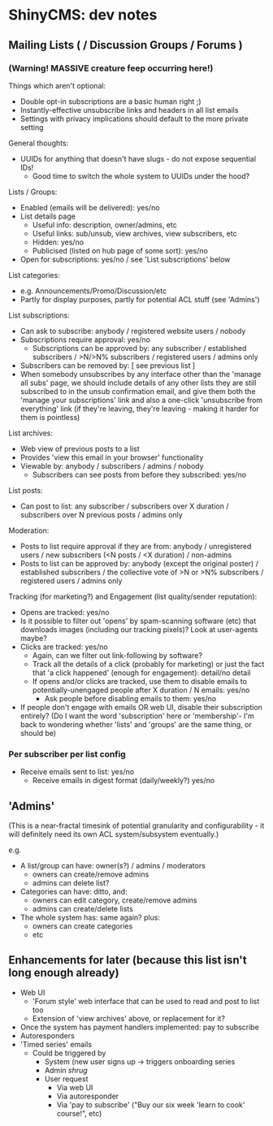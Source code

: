# ShinyCMS: dev notes

## Mailing Lists ( / Discussion Groups / Forums )

### (Warning! MASSIVE creature feep occurring here!)

Things which aren't optional:  
* Double opt-in subscriptions are a basic human right ;)
* Instantly-effective unsubscribe links and headers in all list emails
* Settings with privacy implications should default to the more private setting

General thoughts:  
* UUIDs for anything that doesn't have slugs - do not expose sequential IDs!
  * Good time to switch the whole system to UUIDs under the hood?

Lists / Groups:  
* Enabled (emails will be delivered): yes/no
* List details page
  * Useful info: description, owner/admins, etc
  * Useful links: sub/unsub, view archives, view subscribers, etc
  * Hidden: yes/no
  * Publicised (listed on hub page of some sort): yes/no
* Open for subscriptions: yes/no / see 'List subscriptions' below

List categories:  
* e.g. Announcements/Promo/Discussion/etc
* Partly for display purposes, partly for potential ACL stuff (see 'Admins')

List subscriptions:  
* Can ask to subscribe: anybody / registered website users / nobody
* Subscriptions require approval: yes/no
  * Subscriptions can be approved by: any subscriber / established subscribers
    / >N/>N% subscribers / registered users / admins only
* Subscribers can be removed by: [ see previous list ]
* When somebody unsubscribes by any interface other than the 'manage all subs'
  page, we should include details of any other lists they are still subscribed
  to in the unsub confirmation email, and give them both the 'manage your
  subscriptions' link and also a one-click 'unsubscribe from everything' link
  (if they're leaving, they're leaving - making it harder for them is pointless)

List archives:  
  * Web view of previous posts to a list
  * Provides 'view this email in your browser' functionality
  * Viewable by: anybody / subscribers / admins / nobody
    * Subscribers can see posts from before they subscribed: yes/no

List posts:  
* Can post to list: any subscriber / subscribers over X duration / subscribers
  over N previous posts / admins only

Moderation:  
* Posts to list require approval if they are from: anybody / unregistered
  users / new subscribers (<N posts / <X duration) / non-admins
* Posts to list can be approved by: anybody (except the original poster) /
  established subscribers / the collective vote of >N or >N% subscribers /
  registered users / admins only

Tracking (for marketing?) and Engagement (list quality/sender reputation):  
* Opens are tracked: yes/no
 * Is it possible to filter out 'opens' by spam-scanning software (etc) that
   downloads images (including our tracking pixels)? Look at user-agents maybe?
* Clicks are tracked: yes/no
  * Again, can we filter out link-following by software?
  * Track all the details of a click (probably for marketing) or just the fact
    that 'a click happened' (enough for engagement): detail/no detail
  * If opens and/or clicks are tracked, use them to disable emails to
    potentially-unengaged people after X duration / N emails: yes/no
    * Ask people before disabling emails to them: yes/no
* If people don't engage with emails OR web UI, disable their subscription
  entirely? (Do I want the word 'subscription' here or 'membership'- I'm back
  to wondering whether 'lists' and 'groups' are the same thing, or should be)


### Per subscriber per list config

* Receive emails sent to list: yes/no
  * Receive emails in digest format (daily/weekly?)  yes/no


## 'Admins'

(This is a near-fractal timesink of potential granularity and configurability -
it will definitely need its own ACL system/subsystem eventually.)

e.g.  
* A list/group can have: owner(s?) / admins / moderators
  * owners can create/remove admins
  * admins can delete list?
* Categories can have: ditto, and:
  * owners can edit category, create/remove admins
  * admins can create/delete lists
* The whole system has: same again? plus:
  * owners can create categories
  * etc


## Enhancements for later (because this list isn't long enough already)

* Web UI
  * 'Forum style' web interface that can be used to read and post to list too
  * Extension of 'view archives' above, or replacement for it?
* Once the system has payment handlers implemented: pay to subscribe
* Autoresponders
* 'Timed series' emails
  * Could be triggered by
    * System (new user signs up -> triggers onboarding series
    * Admin *shrug*
    * User request
      * Via web UI
      * Via autoresponder
      * Via 'pay to subscribe' ("Buy our six week 'learn to cook' course!", etc)
